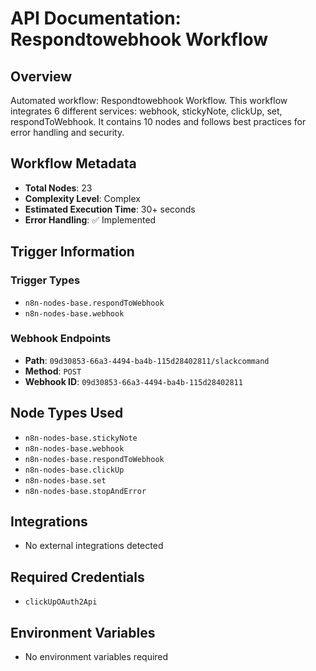 # API Documentation: Respondtowebhook Workflow

## Overview
Automated workflow: Respondtowebhook Workflow. This workflow integrates 6 different services: webhook, stickyNote, clickUp, set, respondToWebhook. It contains 10 nodes and follows best practices for error handling and security.

## Workflow Metadata
- **Total Nodes**: 23
- **Complexity Level**: Complex
- **Estimated Execution Time**: 30+ seconds
- **Error Handling**: ✅ Implemented

## Trigger Information
### Trigger Types
- `n8n-nodes-base.respondToWebhook`
- `n8n-nodes-base.webhook`

### Webhook Endpoints
- **Path**: `09d30853-66a3-4494-ba4b-115d28402811/slackcommand`
- **Method**: `POST`
- **Webhook ID**: `09d30853-66a3-4494-ba4b-115d28402811`


## Node Types Used
- `n8n-nodes-base.stickyNote`
- `n8n-nodes-base.webhook`
- `n8n-nodes-base.respondToWebhook`
- `n8n-nodes-base.clickUp`
- `n8n-nodes-base.set`
- `n8n-nodes-base.stopAndError`

## Integrations
- No external integrations detected

## Required Credentials
- `clickUpOAuth2Api`

## Environment Variables
- No environment variables required
